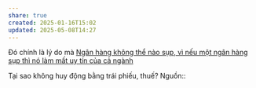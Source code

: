 ```yaml
---
share: true
created: 2025-01-16T15:02
updated: 2025-05-08T14:27
---
```

Đó chính là lý do mà [Ngân hàng không thể nào sụp, vì nếu một ngân hàng sụp thì nó làm mất uy tín của cả ngành](./Ng%C3%A2n%20h%C3%A0ng%20kh%C3%B4ng%20th%E1%BB%83%20n%C3%A0o%20s%E1%BB%A5p,%20v%C3%AC%20n%E1%BA%BFu%20m%E1%BB%99t%20ng%C3%A2n%20h%C3%A0ng%20s%E1%BB%A5p%20th%C3%AC%20n%C3%B3%20l%C3%A0m%20m%E1%BA%A5t%20uy%20t%C3%ADn%20c%E1%BB%A7a%20c%E1%BA%A3%20ng%C3%A0nh.md)

Tại sao không huy động bằng trái phiếu, thuế?
Nguồn:: 
